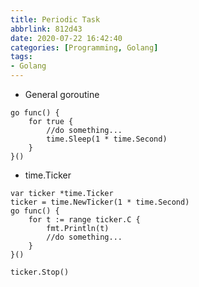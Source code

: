 ```yaml
---
title: Periodic Task
abbrlink: 812d43
date: 2020-07-22 16:42:40
categories: [Programming, Golang]
tags:
- Golang
---
```

* General goroutine
```golang
go func() {
    for true {
        //do something...
        time.Sleep(1 * time.Second)
    }
}()
```
* time.Ticker
```golang
var ticker *time.Ticker
ticker = time.NewTicker(1 * time.Second)
go func() {
    for t := range ticker.C {
        fmt.Println(t)
        //do something...
    }
}()

ticker.Stop()
```